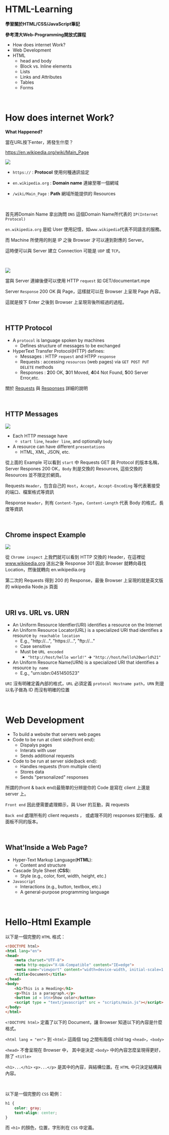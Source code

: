 # HTML-Learning

**學習關於HTML/CSS/JavaScript筆記**

**參考清大Web-Programming開放式課程**

* How does internet Work?
* Web Development
* HTML
  * head and body
  * Block vs. lnline elements
  * Lists
  * Links and Attributes
  * Tables
  * Forms

<br>

# How does internet Work?

**What Happened?**

當在URL按下enter，將發生什麼？

https://en.wikipedia.org/wiki/Main_Page

![](https://i.imgur.com/OjHk8dz.png)

* `https://` : **Protocol** 使用何種通訊協定

* `en.wikipedia.org` : **Domain name** 連線至哪一個網域

* `/wiki/Main_Page` : **Path** 網域所能提供的 Resources

<br>

首先將Domain Name 拿出詢問 `DNS` 這個Domain Name所代表的 `IP(Internet Protocol)`

`en.wikipedia.org` 是給 User 使用記憶，如`www.wikipedia`代表不同語言的服務。

而 Machine 所使用的則是 IP 之後 Browser 才可以連到對應的 Server。

這時便可以與 Server 建立 Connection 可能是 `UDP` 或 `TCP`。  

<br>
 
![](https://i.imgur.com/2ZXNkNT.png)

當與 Server 連線後便可以使用 HTTP `request` 如 GET/documentart.mpe

Server `Response` 200 OK 與 Page，這樣就可以在 Browser 上呈現 Page 內容。

這就是按下 Enter 之後到 Browser 上呈現背後所經過的過程。

<br>

## HTTP Protocol

* A `protocol` is language spoken by machines
  * Defines structure of messages to be exchanged
* HyperText Transfer Protocol(HTTP) defines:
  * Messages : HTTP `request` and HTPP `response`
  * Requests : accessing `resources` (web pages) via `GET POST PUT DELETE` methods
  * Responses : **2**00 OK, **3**01 Moved, **4**04 Not Found, **5**00 Server Error,etc.

關於 [Requests](https://developer.mozilla.org/zh-TW/docs/Web/HTTP/Methods) 與 [Responses](https://developer.mozilla.org/zh-TW/docs/Web/HTTP/Status) 詳細的說明

<br>

## HTTP Messages

![](https://i.imgur.com/hyVrpll.png)

* Each HTTP message have
  * `start line`, `header line`, and optionally `body`
* A resource can have different `presentations`
  * HTML, XML, JSON, etc.

從上面的 Example 可以看到 `start` 中 Requests GET 與 Protocol 的版本名稱，Server Respones 200 OK，`Body` 則是交換的 Resources, 這些交換的 Resources 並不限定於網頁。

Requests `Header`，包含自己的 `Host`，`Accept`，`Accept-Encoding` 等代表著接受的端口、檔案格式等資訊

Response `Header`，則有 `Content-Type`，`Content-Length` 代表 Body 的格式，長度等資訊

<br>

## Chrome inspect Example

![](https://i.imgur.com/E19kX8K.jpg) 

從 `Chrome inspect` 上我們就可以看到 HTTP 交換的 Header，在這裡從 www.wikipedia.org 送出之後 Response 301 因此 Browser 就轉向尋找 Location，然後就轉向 en.wikipedia.org 

第二次的 Requests 得到 200 的 Response，最後 Browser 上呈現的就是英文版的 wikipedia Node.js 頁面

<br>

## URI vs. URL vs. URN

* An Uniform Resource Identfier(URI) identifies a resource on the Internet
* An Uniform Resource Locator(URL) is a specialized URI thad identifies a resource `by reachable location`
  * E.g., "http://...", "https://...", "ftp://..."
  * Case sensitive
  * Must be `URL encoded`
    * `"http://host/hello world!"` **→** `"http://host/hello%20world%21"`
* An Uniform Resource Name(URN) is a specialized URI that identifies a resource `by name`
  * E.g., "urn:isbn:0451450523" 

`URI` 沒有明確定義內部的格式，`URL` 必須定義 `protocol Hostname path`，`URN` 則是以名子做為 ID 而沒有明確的位置

<br>

# Web Development

* To build a website that servers web pages
* Code to be run at client side(front end):
  * Dispalys pages
  * Interats with user
  * Sends additional requests
* Code to be run at server side(back end):
  * Handles requests (from multiple client)
  * Stores data
  * Sends "personalized" responses

所謂的(front & back end)最簡單的分辨是你的 Code 是寫在 client 上還是 server 上。

`Front end` 因此便需要處理顯示，與 User 的互動，與 requests

`Back end` 處理所有的 client requests ， 或處理不同的 responses 如行動版、桌面板不同的版本。

<br>

## What'Inside a Web Page?

* Hyper-Text Markup Language(**HTML**):
  * Content and structure
* Cascade Style Sheet (**CSS**):
  * Style (e.g., color, font, width, height, etc.)
* `Javascript`
  * Interactions (e.g., button, textbox, etc.)
  * A general-purpose programming language

<br>

# Hello-Html Example

以下是一個完整的 `HTML` 格式：

```HTML
<!DOCTYPE html>
<html lang="en">
<head>
    <meta charset="UTF-8">
    <meta http-equiv="X-UA-Compatible" content="IE=edge">
    <meta name="viewport" content="width=device-width, initial-scale=1.0">
    <title>Document</title>
</head>
<body>
    <h1>This is a Heading</h1>
    <p>This is a paragraph.</p>
    <button id = btn>Show color</button>
    <script type = "text/javascript" src = "scripts/main.js"></script>
</body>
</html>
```

`<!DOCTYPE html>` 定義了以下的 Document，讓 Browser 知道以下的內容是什麼格式。

`<html lang = "en">` 到 `<html>` 這兩個 tag 之間有兩個 child tag `<head>`，`<body>`

`<head>` 不會呈現在 Browser 中， 其中是決定 `<body>` 中的內容怎麼呈現得更好，除了 `<title>`

`<h1>...</h1>` `<p>...</p>` 是其中的內容，與結構位置。在 `HTML` 中只決定結構與內容。

<br>

以下是一個完整的 `CSS` 範例：

```CSS
h1 {
    color: gray;
    text-align: center;
}
```
而 `<h1>` 的顏色，位置，字形則在 `CSS` 中定義。

<br>